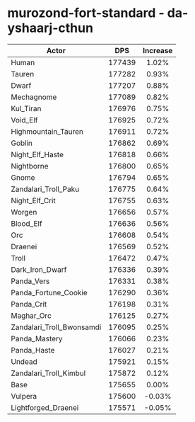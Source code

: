 # murozond-fort-standard - da-yshaarj-cthun
| Actor | DPS | Increase |
|---|:---:|:---:|
|Human|177439|1.02%|
|Tauren|177282|0.93%|
|Dwarf|177207|0.88%|
|Mechagnome|177089|0.82%|
|Kul_Tiran|176976|0.75%|
|Void_Elf|176925|0.72%|
|Highmountain_Tauren|176911|0.72%|
|Goblin|176862|0.69%|
|Night_Elf_Haste|176818|0.66%|
|Nightborne|176800|0.65%|
|Gnome|176794|0.65%|
|Zandalari_Troll_Paku|176775|0.64%|
|Night_Elf_Crit|176755|0.63%|
|Worgen|176656|0.57%|
|Blood_Elf|176636|0.56%|
|Orc|176608|0.54%|
|Draenei|176569|0.52%|
|Troll|176472|0.47%|
|Dark_Iron_Dwarf|176336|0.39%|
|Panda_Vers|176331|0.38%|
|Panda_Fortune_Cookie|176290|0.36%|
|Panda_Crit|176198|0.31%|
|Maghar_Orc|176125|0.27%|
|Zandalari_Troll_Bwonsamdi|176095|0.25%|
|Panda_Mastery|176066|0.23%|
|Panda_Haste|176027|0.21%|
|Undead|175921|0.15%|
|Zandalari_Troll_Kimbul|175872|0.12%|
|Base|175655|0.00%|
|Vulpera|175600|-0.03%|
|Lightforged_Draenei|175571|-0.05%|
